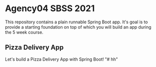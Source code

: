 # Agency04 SBSS 2021

This repository contains a plain runnable Spring Boot app. It's goal is to provide a starting foundation on top of which you will build an app during the 5 week course.

## Pizza Delivery App

Let's build a Pizza Delivery App with Spring Boot!
"# hh" 
